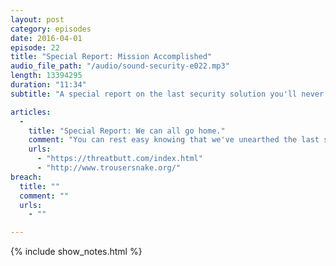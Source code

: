 ```yaml
---
layout: post
category: episodes
date: 2016-04-01
episode: 22
title: "Special Report: Mission Accomplished"
audio_file_path: "/audio/sound-security-e022.mp3"
length: 13394295
duration: "11:34"
subtitle: "A special report on the last security solution you'll never need."

articles: 
  - 
    title: "Special Report: We can all go home."
    comment: "You can rest easy knowing that we've unearthed the last solution you'll ever need. Tune in to hear about why you can consider your job mission accomplished."
    urls: 
      - "https://threatbutt.com/index.html"
      - "http://www.trousersnake.org/"
breach: 
  title: ""
  comment: ""
  urls: 
    - ""

---
```

{% include show_notes.html %}

